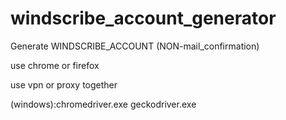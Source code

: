 # windscribe_account_generator

Generate WINDSCRIBE_ACCOUNT (NON-mail_confirmation)

use chrome or firefox 

use vpn or proxy together

(windows):chromedriver.exe geckodriver.exe
